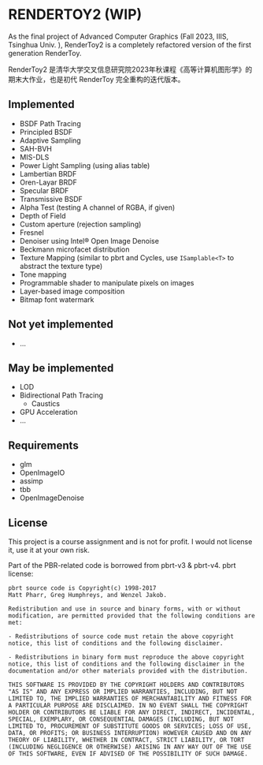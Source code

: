 # RENDERTOY2 (WIP)

As the final project of Advanced Computer Graphics (Fall 2023, IIIS, Tsinghua Univ. ), RenderToy2 is a completely refactored version of the first generation RenderToy.

RenderToy2 是清华大学交叉信息研究院2023年秋课程《高等计算机图形学》的期末大作业，也是初代 RenderToy 完全重构的迭代版本。

## Implemented

* BSDF Path Tracing
* Principled BSDF
* Adaptive Sampling
* SAH-BVH
* MIS-DLS
* Power Light Sampling (using alias table)
* Lambertian BRDF
* Oren-Layar BRDF
* Specular BRDF
* Transmissive BSDF
* Alpha Test (testing A channel of RGBA, if given)
* Depth of Field
* Custom aperture (rejection sampling)
* Fresnel
* Denoiser using Intel® Open Image Denoise
* Beckmann microfacet distribution
* Texture Mapping (similar to pbrt and Cycles, use `ISamplable<T>` to abstract the texture type)
* Tone mapping
* Programmable shader to manipulate pixels on images
* Layer-based image composition
* Bitmap font watermark

## Not yet implemented
* ...

## May be implemented
* LOD
* Bidirectional Path Tracing
    * Caustics
* GPU Acceleration
* ...

## Requirements
* glm
* OpenImageIO
* assimp
* tbb
* OpenImageDenoise

## License
This project is a course assignment and is not for profit. I would not license it, use it at your own risk.


Part of the PBR-related code is borrowed from pbrt-v3 & pbrt-v4. pbrt license:
```
pbrt source code is Copyright(c) 1998-2017
Matt Pharr, Greg Humphreys, and Wenzel Jakob.

Redistribution and use in source and binary forms, with or without modification, are permitted provided that the following conditions are met:

- Redistributions of source code must retain the above copyright
notice, this list of conditions and the following disclaimer.

- Redistributions in binary form must reproduce the above copyright
notice, this list of conditions and the following disclaimer in the
documentation and/or other materials provided with the distribution.

THIS SOFTWARE IS PROVIDED BY THE COPYRIGHT HOLDERS AND CONTRIBUTORS "AS IS" AND ANY EXPRESS OR IMPLIED WARRANTIES, INCLUDING, BUT NOT LIMITED TO, THE IMPLIED WARRANTIES OF MERCHANTABILITY AND FITNESS FOR A PARTICULAR PURPOSE ARE DISCLAIMED. IN NO EVENT SHALL THE COPYRIGHT HOLDER OR CONTRIBUTORS BE LIABLE FOR ANY DIRECT, INDIRECT, INCIDENTAL, SPECIAL, EXEMPLARY, OR CONSEQUENTIAL DAMAGES (INCLUDING, BUT NOT LIMITED TO, PROCUREMENT OF SUBSTITUTE GOODS OR SERVICES; LOSS OF USE, DATA, OR PROFITS; OR BUSINESS INTERRUPTION) HOWEVER CAUSED AND ON ANY THEORY OF LIABILITY, WHETHER IN CONTRACT, STRICT LIABILITY, OR TORT (INCLUDING NEGLIGENCE OR OTHERWISE) ARISING IN ANY WAY OUT OF THE USE OF THIS SOFTWARE, EVEN IF ADVISED OF THE POSSIBILITY OF SUCH DAMAGE.
```
